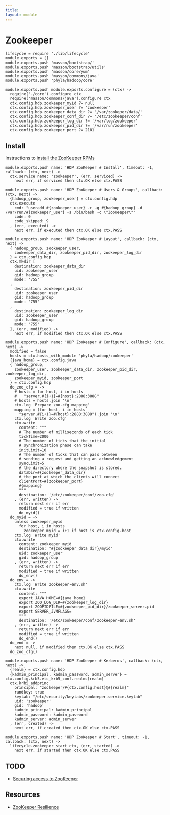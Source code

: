 ```yaml
---
title: 
layout: module
---
```


# Zookeeper

    lifecycle = require './lib/lifecycle'
    module.exports = []
    module.exports.push 'masson/bootstrap/'
    module.exports.push 'masson/bootstrap/utils'
    module.exports.push 'masson/core/yum'
    module.exports.push 'masson/commons/java'
    module.exports.push 'phyla/hadoop/core'

    module.exports.push module.exports.configure = (ctx) ->
      require('./core').configure ctx
      require('masson/commons/java').configure ctx
      ctx.config.hdp.zookeeper_myid ?= null
      ctx.config.hdp.zookeeper_user ?= 'zookeeper'
      ctx.config.hdp.zookeeper_data_dir ?= '/var/zookeper/data/'
      ctx.config.hdp.zookeeper_conf_dir ?= '/etc/zookeeper/conf'
      ctx.config.hdp.zookeeper_log_dir ?= '/var/log/zookeeper'
      ctx.config.hdp.zookeeper_pid_dir ?= '/var/run/zookeeper'
      ctx.config.hdp.zookeeper_port ?= 2181

## Install

Instructions to [install the ZooKeeper RPMs](http://docs.hortonworks.com/HDPDocuments/HDP1/HDP-1.3.2/bk_installing_manually_book/content/rpm-chap9-1.html)

    module.exports.push name: 'HDP ZooKeeper # Install', timeout: -1, callback: (ctx, next) ->
      ctx.service name: 'zookeeper', (err, serviced) ->
        next err, if serviced then ctx.OK else ctx.PASS

    module.exports.push name: 'HDP ZooKeeper # Users & Groups', callback: (ctx, next) ->
      {hadoop_group, zookeeper_user} = ctx.config.hdp
      ctx.execute
        cmd: "useradd #{zookeeper_user} -r -g #{hadoop_group} -d /var/run/#{zookeeper_user} -s /bin/bash -c \"ZooKeeper\""
        code: 0
        code_skipped: 9
      , (err, executed) ->
        next err, if executed then ctx.OK else ctx.PASS

    module.exports.push name: 'HDP ZooKeeper # Layout', callback: (ctx, next) ->
      { hadoop_group, zookeeper_user, 
        zookeeper_data_dir, zookeeper_pid_dir, zookeeper_log_dir
      } = ctx.config.hdp
      ctx.mkdir [
        destination: zookeeper_data_dir
        uid: zookeeper_user
        gid: hadoop_group
        mode: '755'
      ,
        destination: zookeeper_pid_dir
        uid: zookeeper_user
        gid: hadoop_group
        mode: '755'
      ,
        destination: zookeeper_log_dir
        uid: zookeeper_user
        gid: hadoop_group
        mode: '755'
      ], (err, modified) ->
        next err, if modified then ctx.OK else ctx.PASS

    module.exports.push name: 'HDP ZooKeeper # Configure', callback: (ctx, next) ->
      modified = false
      hosts = ctx.hosts_with_module 'phyla/hadoop/zookeeper'
      {java_home} = ctx.config.java
      { hadoop_group,
        zookeeper_user, zookeeper_data_dir, zookeeper_pid_dir, zookeeper_log_dir,
        zookeeper_myid, zookeeper_port
      } = ctx.config.hdp
      do_zoo_cfg = ->
        # hosts = for host, i in hosts
        #   "server.#{i+1}=#{host}:2888:3888"
        # hosts = hosts.join '\n'
        ctx.log 'Prepare zoo.cfg mapping'
        mapping = (for host, i in hosts
          "server.#{i+1}=#{host}:2888:3888").join '\n'
        ctx.log 'Write zoo.cfg'
        ctx.write
          content: """
          # The number of milliseconds of each tick
          tickTime=2000
          # The number of ticks that the initial
          # synchronization phase can take
          initLimit=10
          # The number of ticks that can pass between
          # sending a request and getting an acknowledgement
          syncLimit=5
          # the directory where the snapshot is stored.
          dataDir=#{zookeeper_data_dir}
          # the port at which the clients will connect
          clientPort=#{zookeeper_port}
          #{mapping}
          """
          destination: '/etc/zookeeper/conf/zoo.cfg'
        , (err, written) ->
          return next err if err
          modified = true if written
          do_myid()
      do_myid = ->
        unless zookeeper_myid
          for host, i in hosts
            zookeeper_myid = i+1 if host is ctx.config.host
        ctx.log 'Write myid'
        ctx.write
          content: zookeeper_myid
          destination: "#{zookeeper_data_dir}/myid"
          uid: zookeeper_user
          gid: hadoop_group
        , (err, written) ->
          return next err if err
          modified = true if written
          do_env()
      do_env = ->
        ctx.log 'Write zookeeper-env.sh'
        ctx.write
          content: """
          export JAVA_HOME=#{java_home}
          export ZOO_LOG_DIR=#{zookeeper_log_dir}
          export ZOOPIDFILE=#{zookeeper_pid_dir}/zookeeper_server.pid
          export SERVER_JVMFLAGS= 
          """
          destination: '/etc/zookeeper/conf/zookeeper-env.sh'
        , (err, written) ->
          return next err if err
          modified = true if written
          do_end()
      do_end = ->
        next null, if modified then ctx.OK else ctx.PASS
      do_zoo_cfg()

    module.exports.push name: 'HDP ZooKeeper # Kerberos', callback: (ctx, next) ->
      {realm} = ctx.config.hdp
      {kadmin_principal, kadmin_password, admin_server} = ctx.config.krb5.etc_krb5_conf.realms[realm]
      ctx.krb5_addprinc
        principal: "zookeeper/#{ctx.config.host}@#{realm}"
        randkey: true
        keytab: "/etc/security/keytabs/zookeeper.service.keytab"
        uid: 'zookeeper'
        gid: 'hadoop'
        kadmin_principal: kadmin_principal
        kadmin_password: kadmin_password
        kadmin_server: admin_server
      , (err, created) ->
        next err, if created then ctx.OK else ctx.PASS

    module.exports.push name: 'HDP ZooKeeper # Start', timeout: -1, callback: (ctx, next) ->
      lifecycle.zookeeper_start ctx, (err, started) ->
        next err, if started then ctx.OK else ctx.PASS

## TODO

*   [Securing access to ZooKeeper](http://hadoop.apache.org/docs/r2.2.0/hadoop-yarn/hadoop-yarn-site/HDFSHighAvailabilityWithNFS.html)

## Resources

*   [ZooKeeper Resilience](http://blog.cloudera.com/blog/2014/03/zookeeper-resilience-at-pinterest/)






